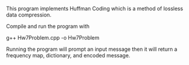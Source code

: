 This program implements Huffman Coding which is a method of lossless data compression.

Compile and run the program with 

g++ Hw7Problem.cpp -o Hw7Problem

Running the program will prompt an input message then it will return a frequency map, dictionary, and encoded message.